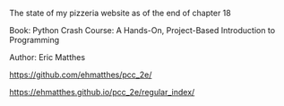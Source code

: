 The state of my pizzeria website as of the end of chapter 18

Book: Python Crash Course: A Hands-On, Project-Based Introduction to Programming 

Author: Eric Matthes

https://github.com/ehmatthes/pcc_2e/

https://ehmatthes.github.io/pcc_2e/regular_index/
